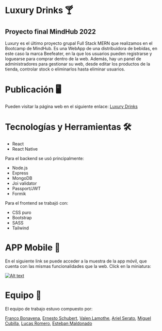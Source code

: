 # Luxury Drinks 🍸
## Proyecto final MindHub 2022

Luxury es el último proyecto grupal Full Stack MERN que realizamos en el Bootcamp de MindHub. Es una WebApp de una distribuidora de bebidas, en este caso la marca Beefeater, en la que los usuarios pueden registrarse y loguearse para comprar dentro de la web.
Además, hay un panel de administradores para gestionar su web, desde editar los productos de la tienda, controlar stock o eliminarlos hasta eliminar usuarios.

##

# Publicación 🖥

Pueden visitar la página web en el siguiente enlace:  <a href="https://luxurydrinks.herokuapp.com/" target="_blank">Luxury Drinks</a> 
 
##

# Tecnologías y Herramientas 🛠

- React
- React Native

Para el backend se usó principalmente:

- Node.js
- Express
- MongoDB
- Joi validator
- Passport/JWT
- Formik

Para el frontend se trabajó con:

- CSS puro
- Bootstrap
- SASS
- Tailwind

# APP Mobile 📱

En el siguiente link se puede acceder a la muestra de la app móvil, que cuenta con las mismas funcionalidades que la web. Click en la miniatura:

[![Alt text](https://img.youtube.com/vi/rLGbr2803DM/0.jpg)](https://www.youtube.com/watch?v=rLGbr2803DM)

# Equipo 👥

El equipo de trabajo estuvo compuesto por: 

<a href="https://github.com/FrancoBonavena" target="_blank">Franco Bonavena</a>,
<a href="https://github.com/ernestoschubert" target="_blank">Ernesto Schubert</a>,
<a href="https://github.com/valecoulo" target="_blank">Valen Lamothe</a>,
<a href="https://github.com/Arielcito" target="_blank">Ariel Serato</a>,
<a href="https://github.com/miguecubilla" target="_blank">Miguel Cubilla</a>,
<a href="https://github.com/lucas-romer" target="_blank">Lucas Romero</a>,
<a href="https://github.com/steve-ux" target="_blank">Esteban Maldonado</a>
